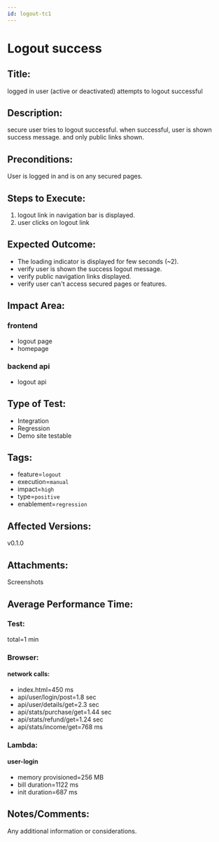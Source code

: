 ```yaml
---
id: logout-tc1
---
```


# Logout success

## Title:

logged in user (active or deactivated) attempts to logout successful

## Description:

secure user tries to logout successful. when successful, user is shown success message. and only public links shown.

## Preconditions:

User is logged in and is on any secured pages.

## Steps to Execute:

1. logout link in navigation bar is displayed.
2. user clicks on logout link

## Expected Outcome:

- The loading indicator is displayed for few seconds (~2).
- verify user is shown the success logout message.
- verify public navigation links displayed.
- verify user can't access secured pages or features.

## Impact Area:

### frontend

- logout page
- homepage

### backend api

- logout api

## Type of Test:

- Integration
- Regression
- Demo site testable

## Tags:

- feature=`logout`
- execution=`manual`
- impact=`high`
- type=`positive`
- enablement=`regression`

## Affected Versions:

v0.1.0

## Attachments:

Screenshots

## Average Performance Time:

### Test:

total=1 min

### Browser:

#### network calls:

- index.html=450 ms
- api/user/login/post=1.8 sec
- api/user/details/get=2.3 sec
- api/stats/purchase/get=1.44 sec
- api/stats/refund/get=1.24 sec
- api/stats/income/get=768 ms

### Lambda:

#### user-login

- memory provisioned=256 MB
- bill duration=1122 ms
- init duration=687 ms

## Notes/Comments:

Any additional information or considerations.

